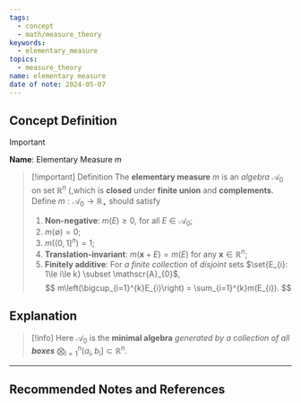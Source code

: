 ```yaml
---
tags:
  - concept
  - math/measure_theory
keywords:
  - elementary_measure
topics:
  - measure_theory
name: elementary measure
date of note: 2024-05-07
---
```


## Concept Definition

>[!important]
>**Name**:  Elementary Measure $m$


>[!important] Definition
>The **elementary measure** $m$ is an *algebra* $\mathscr{A}_{0}$ on set $\mathbb{R}^{n}$ (,which is **closed** under **finite union** and **complements**.  Define $m: \mathscr{A}_{0} \rightarrow \mathbb{R}_{+}$ should satisfy
> 
> 1. **Non-negative**: $m(E) \ge 0$, for all $E\in \mathscr{A}_{0}$;
> 2. $m(\emptyset) = 0$;
> 3. $m((0,1]^{n})= 1$;
> 4. **Translation-invariant**: $m\left(\mathbf{x}+ E\right) = m(E)$ for any $\mathbf{x} \in \mathbb{R}^{n}$; 
> 5. **Finitely additive**: For *a finite collection* of *disjoint* sets $\set{E_{i}: 1\le i\le k} \subset \mathscr{A}_{0}$, 
>$$ m\left(\bigcup_{i=1}^{k}E_{i}\right) = \sum_{i=1}^{k}m(E_{i}).
>$$




## Explanation


>[!info]
>Here $\mathscr{A}_{0}$ is the **minimal algebra** _generated by a collection of all **boxes**_ $\bigotimes_{i=1}^{n}(a_{i},b_{i}] \subset \mathbb{R}^{n}$.



-----------
##  Recommended Notes and References

